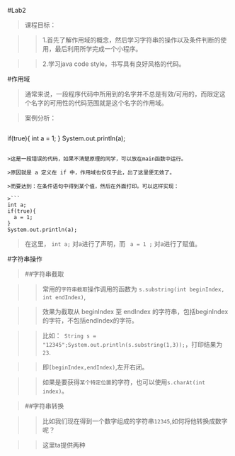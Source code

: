#Lab2
>课程目标：

>>1.首先了解作用域的概念，然后学习字符串的操作以及条件判断的使用，最后利用所学完成一个小程序。

>>2.学习java code style，书写具有良好风格的代码。

#作用域

>通常来说，一段程序代码中所用到的名字并不总是有效/可用的，而限定这个名字的可用性的代码范围就是这个名字的作用域。

>案例分析：

>```
if(true){
  int a = 1;
}
System.out.println(a);
```

>这是一段错误的代码，如果不清楚原理的同学，可以放在main函数中运行。

>原因就是 a 定义在 if 中，作用域也仅仅于此，出了这里便无效了。

>而要达到：在条件语句中得到某个值，然后在外面打印。可以这样实现：

>```
int a;
if(true){
  a = 1;
}
System.out.println(a);
```
>在这里， `int a;` 对a进行了声明，而 ` a = 1 ;` 对a进行了赋值。 

#字符串操作

>##字符串截取

>>常用的`字符串截取`操作调用的函数为 `s.substring(int beginIndex, int endIndex)`,

>>效果为截取从 beginIndex 至 endIndex 的字符串，包括beginIndex的字符，不包括endIndex的字符。

>>比如：` String s = "12345";System.out.println(s.substring(1,3));`，打印结果为 `23`.

>>即`[beginIndex,endIndex)`,左开右闭。

>>如果是要获得`某个特定位置`的字符，也可以使用`s.charAt(int index)`。

>##字符串转换

>>比如我们现在得到一个数字组成的字符串`12345`,如何将他转换成数字呢？

>>这里ta提供两种
